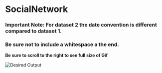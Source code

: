 # SocialNetwork

### Important Note: For dataset 2 the date convention is different compared to dataset 1.
### Be sure not to include a whitespace a the end.

**Be sure to scroll to the right to see full size of Gif**

![Desired Output]()
